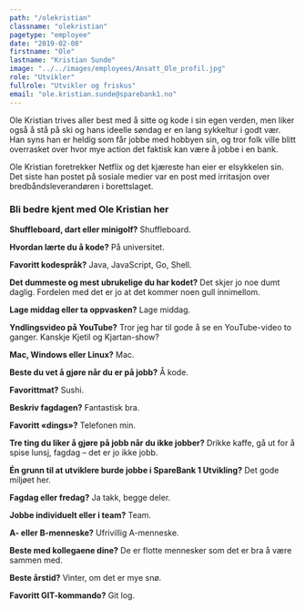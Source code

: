 ```yaml
---
path: "/olekristian"
classname: "olekristian"
pagetype: "employee"
date: "2019-02-08"
firstname: "Ole"
lastname: "Kristian Sunde"
image: "../../images/employees/Ansatt_Ole_profil.jpg"
role: "Utvikler"
fullrole: "Utvikler og friskus"
email: "ole.kristian.sunde@sparebank1.no"
---
```


Ole Kristian trives aller best med å sitte og kode i sin egen verden, men liker også å stå på ski og hans ideelle søndag er en lang sykkeltur i godt vær. Han syns han er heldig som får jobbe med hobbyen sin, og tror folk ville blitt overrasket over hvor mye action det faktisk kan være å jobbe i en bank.

Ole Kristian foretrekker Netflix og det kjæreste han eier er elsykkelen sin. Det siste han postet på sosiale medier var en post med irritasjon over bredbåndsleverandøren i borettslaget. 

### Bli bedre kjent med Ole Kristian her

<div class="info-content__questions">

**Shuffleboard, dart eller minigolf?**
Shuffleboard.

**Hvordan lærte du å kode?**
På universitet.

**Favoritt kodespråk?**
Java, JavaScript, Go, Shell.

**Det dummeste og mest ubrukelige du har kodet?**
Det skjer jo noe dumt daglig. Fordelen med det er jo at det kommer noen gull innimellom.

**Lage middag eller ta oppvasken?**
Lage middag.

**Yndlingsvideo på YouTube?**
Tror jeg har til gode å se en YouTube-video to ganger. Kanskje Kjetil og Kjartan-show?

**Mac, Windows eller Linux?**
Mac.

**Beste du vet å gjøre når du er på jobb?**
Å kode.

**Favorittmat?**
Sushi.

**Beskriv fagdagen?**
Fantastisk bra.

**Favoritt «dings»?**
Telefonen min.

**Tre ting du liker å gjøre på jobb når du ikke jobber?**
Drikke kaffe, gå ut for å spise lunsj, fagdag – det er jo ikke jobb.

**Én grunn til at utviklere burde jobbe i SpareBank 1 Utvikling?**
Det gode miljøet her.

**Fagdag eller fredag?**
Ja takk, begge deler.

**Jobbe individuelt eller i team?**
Team.

**A- eller B-menneske?**
Ufrivillig A-menneske.

**Beste med kollegaene dine?**
De er flotte mennesker som det er bra å være sammen med.

**Beste årstid?**
Vinter, om det er mye snø.

**Favoritt GIT-kommando?**
Git log.

</div>